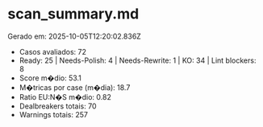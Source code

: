 # scan_summary.md
Gerado em: 2025-10-05T12:20:02.836Z

- Casos avaliados: 72
- Ready: 25 | Needs-Polish: 4 | Needs-Rewrite: 1 | KO: 34 | Lint blockers: 8
- Score m�dio: 53.1
- M�tricas por case (m�dia): 18.7
- Ratio EU:N�S m�dio: 0.82
- Dealbreakers totais: 70
- Warnings totais: 257
